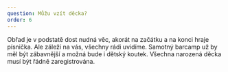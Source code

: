 ```yaml
---
question: Můžu vzít děcka?
order: 6
---
```

Obřad je v podstatě dost nudná věc, akorát na začátku a na konci hraje písnička. Ale záleží na vás, všechny rádi uvidíme. Samotný barcamp už by měl být zábavnější a možná bude i dětský koutek. Všechna narozená děcka musí být řádně zaregistrována.